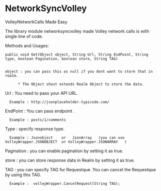 # NetworkSyncVolley
VolleyNetworkCalls Made Easy


The library module networksyncvolley made Volley network calls is with single line of code.


Methods and Usages:

    public void Get(Object object, String Url, String EndPoint, String type, boolean Pagination, boolean store, String TAG) 
    
    
    object : you can pass this as null if you dont want to store that in realm.
    
          * The Object shout extends Realm Object to store the data.
          
   Url  : You need to pass your API URL.
   
      Example : http://jsonplaceholder.typicode.com/
   
   EndPoint  : You can pass endpoint .
   
      Example : posts/1/comments
    
   Type : specify response type.
   
      Example : Jsonobject    or   JsonArray   (you can use VolleyWrapper.JSONOBJECT  or VolleyWrapper.JSONARRAY   )
      
   Pagination :  you can enable pagination  by setting it as true.
   
   store :  you can store response data in Realm by setting it as true. 
   
   TAG : you can specify TAG  for Requestque .You can cancel the Requestque by using this TAG.
   
      Example :  volleyWrapper.CancelRequest(String TAG);
   

